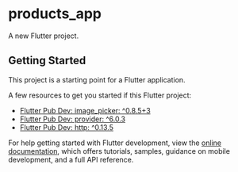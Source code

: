 # products_app

A new Flutter project.

## Getting Started

This project is a starting point for a Flutter application.

A few resources to get you started if this Flutter project:

- [Flutter Pub Dev: image_picker: ^0.8.5+3](https://pub.dev/packages/image_picker)
- [Flutter Pub Dev: provider: ^6.0.3](https://pub.dev/packages/provider)
- [Flutter Pub Dev: http: ^0.13.5](https://pub.dev/packages/http)

For help getting started with Flutter development, view the
[online documentation](https://docs.flutter.dev/), which offers tutorials,
samples, guidance on mobile development, and a full API reference.
